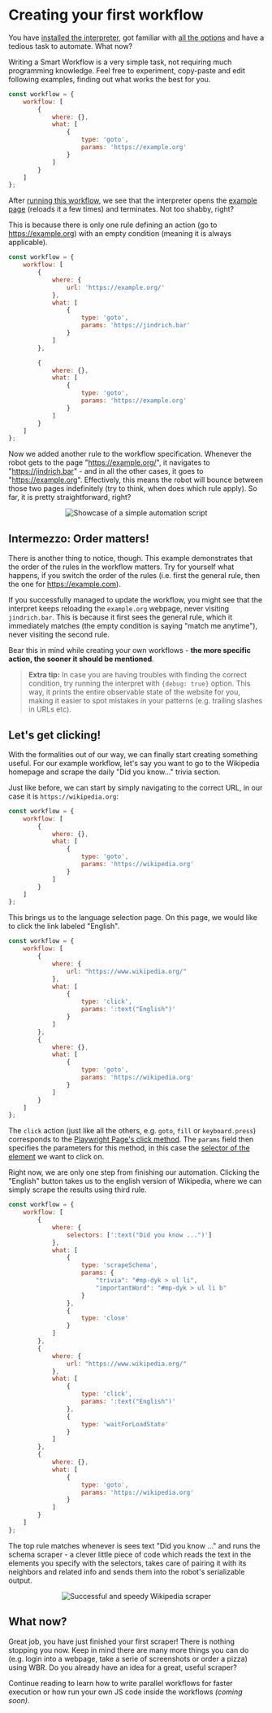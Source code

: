 # Creating your first workflow

You have [installed the interpreter](./README.md), got familiar with [all the options](./interpreter.md) and have a tedious task to automate. What now?

Writing a Smart Workflow is a very simple task, not requiring much programming knowledge. Feel free to experiment, copy-paste and edit following examples, finding out what works the best for you.

```javascript
const workflow = {
    workflow: [
        {
            where: {},
            what: [
                {
                    type: 'goto',
                    params: 'https://example.org'
                }
            ]
        }
    ]
};
```

After [running this workflow](./interpreter.md#running-a-workflow), we see that the interpreter opens the [example page](https://example.org) (reloads it a few times) and terminates. Not too shabby, right? 

This is because there is only one rule defining an action (go to https://example.org) with an empty condition (meaning it is always applicable).

```javascript
const workflow = {
    workflow: [
        {
            where: {
                url: 'https://example.org/'
            },
            what: [
                {
                    type: 'goto',
                    params: 'https://jindrich.bar'
                }
            ]
        },

        {
            where: {},
            what: [
                {
                    type: 'goto',
                    params: 'https://example.org'
                }
            ]
        }
    ]
};
```

Now we added another rule to the workflow specification. Whenever the robot gets to the page "https://example.org/", it navigates to "https://jindrich.bar" - and in all the other cases, it goes to "https://example.org". Effectively, this means the robot will bounce between those two pages indefinitely (try to think, when does which rule apply). So far, it is pretty straightforward, right? 

<div align="center">
<img src="./static/img/flip-flop.gif" alt="Showcase of a simple automation script"/>
</div>

## Intermezzo: Order matters!

There is another thing to notice, though. This example demonstrates that the order of the rules in the workflow matters. Try for yourself what happens, if you switch the order of the rules (i.e. first the general rule, then the one for https://example.com).

If you successfully managed to update the workflow, you might see that the interpret keeps reloading the `example.org` webpage, never visiting `jindrich.bar`. This is because it first sees the general rule, which it immediately matches (the empty condition is saying "match me anytime"), never visiting the second rule.

Bear this in mind while creating your own workflows - **the more specific action, the sooner it should be mentioned**.

> **Extra tip:** In case you are having troubles with finding the correct condition, try running the interpret with `{debug: true}` option. This way, it prints the entire observable state of the website for you, making it easier to spot mistakes in your patterns (e.g. trailing slashes in URLs etc).

## Let's get clicking!

With the formalities out of our way, we can finally start creating something useful. For our example workflow, let's say you want to go to the Wikipedia homepage and scrape the daily "Did you know..." trivia section. 

Just like before, we can start by simply navigating to the correct URL, in our case it is `https://wikipedia.org`:

```javascript
const workflow = {
    workflow: [
        {
            where: {},
            what: [
                {
                    type: 'goto',
                    params: 'https://wikipedia.org'
                }
            ]
        }
    ]
};
```

This brings us to the language selection page. On this page, we would like to click the link labeled "English". 


```javascript
const workflow = {
    workflow: [
        {
            where: {
                url: "https://www.wikipedia.org/"
            },
            what: [
                {
                    type: 'click',
                    params: ':text("English")'
                }
            ]
        },
        {
            where: {},
            what: [
                {
                    type: 'goto',
                    params: 'https://wikipedia.org'
                }
            ]
        }
    ]
};
```

The `click` action (just like all the others, e.g. `goto`, `fill` or `keyboard.press`) corresponds to the [Playwright Page's click method](https://playwright.dev/docs/api/class-page#page-click). The `params` field then specifies the parameters for this method, in this case the [selector of the element](https://playwright.dev/docs/selectors) we want to click on.

Right now, we are only one step from finishing our automation. Clicking the "English" button takes us to the english version of Wikipedia, where we can simply scrape the results using third rule.

```javascript
const workflow = {
    workflow: [
        {
            where: {
                selectors: [':text("Did you know ...")']
            },
            what: [
                {
                    type: 'scrapeSchema',
                    params: {
                        "trivia": "#mp-dyk > ul li",
                        "importantWord": "#mp-dyk > ul li b"
                    }
                },
                {
                    type: 'close'
                }
            ]
        },
        {
            where: {
                url: "https://www.wikipedia.org/"
            },
            what: [
                {
                    type: 'click',
                    params: ':text("English")'
                },
                {
                    type: 'waitForLoadState'
                }
            ]
        },
        {
            where: {},
            what: [
                {
                    type: 'goto',
                    params: 'https://wikipedia.org'
                }
            ]
        }
    ]
};
```
The top rule matches whenever is sees text "Did you know ..." and runs the schema scraper - a clever little piece of code which reads the text in the elements you specify with the selectors, takes care of pairing it with its neighbors and related info and sends them into the robot's serializable output.

<div align="center">
<img src="./static/img/wikipedia_scraper.gif" alt="Successful and speedy Wikipedia scraper"/>
</div>

## What now?

Great job, you have just finished your first scraper! There is nothing stopping you now.
Keep in mind there are many more things you can do (e.g. login into a webpage, take a serie of screenshots or order a pizza) using WBR. Do you already have an idea for a great, useful scraper? 

Continue reading to learn how to write parallel workflows for faster execution or how run your own JS code inside the workflows *(coming soon)*.